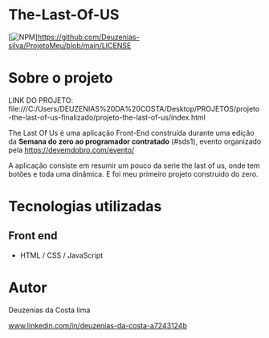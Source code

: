 # The-Last-Of-US
[![NPM](https://img.shields.io/npm/l/react)]https://github.com/Deuzenias-silva/ProjetoMeu/blob/main/LICENSE

# Sobre o projeto

LINK DO PROJETO: file:///C:/Users/DEUZENIAS%20DA%20COSTA/Desktop/PROJETOS/projeto-the-last-of-us-finalizado/projeto-the-last-of-us/index.html

The Last Of Us é uma aplicação Front-End construída durante uma edição da **Semana do zero ao programador contratado** (#sds1), evento organizado pela https://devemdobro.com/evento/

A aplicação consiste em resumir um pouco da serie the last of us, onde tem botões e toda uma dinãmica. E foi meu primeiro projeto construido do zero.

# Tecnologias utilizadas

## Front end
- HTML / CSS / JavaScript

# Autor

Deuzenias da Costa lima

www.linkedin.com/in/deuzenias-da-costa-a7243124b
